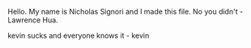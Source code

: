 Hello. My name is Nicholas Signori and I made this file. No you didn't - Lawrence Hua.

kevin sucks and everyone knows it - kevin 
